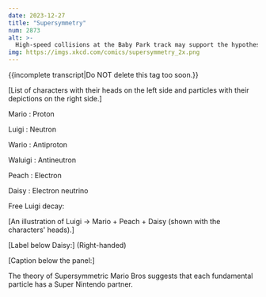 ```yaml
---
date: 2023-12-27
title: "Supersymmetry"
num: 2873
alt: >-
  High-speed collisions at the Baby Park track may support the hypothesis that Daisy is her own evil twin, a theory first suggested by Nintendo in the game Majorana's Mask.
img: https://imgs.xkcd.com/comics/supersymmetry_2x.png
---
```

{{incomplete transcript|Do NOT delete this tag too soon.}}

[List of characters with their heads on the left side and particles with their depictions on the right side.]

Mario : Proton

Luigi : Neutron

Wario : Antiproton

Waluigi : Antineutron

Peach : Electron

Daisy : Electron neutrino

Free Luigi decay:

[An illustration of Luigi → Mario + Peach + Daisy (shown with the characters' heads).]

[Label below Daisy:] (Right-handed)

[Caption below the panel:]

The theory of Supersymmetric Mario Bros suggests that each fundamental particle has a Super Nintendo partner.